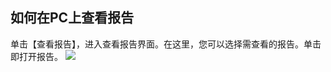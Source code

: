 ## 如何在PC上查看报告

单击【查看报告】，进入查看报告界面。在这里，您可以选择需查看的报告。单击即打开报告。
![](//mc.qcloudimg.com/static/img/158f8ff4d66dab38379cbd6991908d1f/image.jpg)
